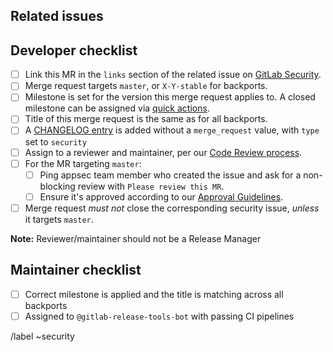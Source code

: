 <!--
# README first!
This MR should be created on `gitlab.com/gitlab-org/security/gitlab`.

See [the general developer security release guidelines](https://gitlab.com/gitlab-org/release/docs/blob/master/general/security/developer.md).

-->

## Related issues

<!-- Mention the issue(s) this MR is related to -->

## Developer checklist

- [ ] Link this MR in the `links` section of the related issue on [GitLab Security].
- [ ] Merge request targets `master`, or `X-Y-stable` for backports.
- [ ] Milestone is set for the version this merge request applies to. A closed milestone can be assigned via [quick actions].
- [ ] Title of this merge request is the same as for all backports.
- [ ] A [CHANGELOG entry](https://docs.gitlab.com/ee/development/changelog.html) is added without a `merge_request` value, with `type` set to `security`
- [ ] Assign to a reviewer and maintainer, per our [Code Review process].
- [ ] For the MR targeting `master`:
  - [ ] Ping appsec team member who created the issue and ask for a non-blocking review with `Please review this MR`.
  - [ ] Ensure it's approved according to our [Approval Guidelines].
- [ ] Merge request _must not_ close the corresponding security issue, _unless_ it targets `master`.

**Note:** Reviewer/maintainer should not be a Release Manager

## Maintainer checklist
- [ ] Correct milestone is applied and the title is matching across all backports
- [ ] Assigned to `@gitlab-release-tools-bot` with passing CI pipelines

/label ~security

[GitLab Security]: https://gitlab.com/gitlab-org/security/gitlab
[approval guidelines]: https://docs.gitlab.com/ee/development/code_review.html#approval-guidelines
[Code Review process]: https://docs.gitlab.com/ee/development/code_review.html
[quick actions]: https://docs.gitlab.com/ee/user/project/quick_actions.html#quick-actions-for-issues-merge-requests-and-epics

